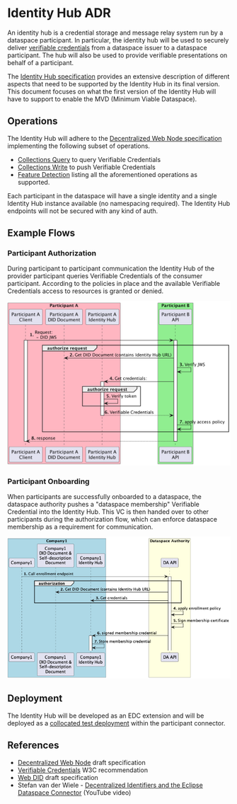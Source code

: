 # Identity Hub ADR

An identity hub is a credential storage and message relay system run by a dataspace participant. In particular, the identity hub will be used to securely deliver [verifiable credentials](https://www.w3.org/TR/vc-data-model/#what-is-a-verifiable-credential) from a dataspace issuer to a dataspace participant. The hub will also be used to provide verifiable presentations on behalf of a participant.

The [Identity Hub specification](https://github.com/Metaform/mvd/blob/main/identity-hub/identity-hub-tech-spec.md) provides an extensive description of different aspects that need to be supported by the Identity Hub in its final version. This document focuses on what the first version of the Identity Hub will have to support to enable the MVD (Minimum Viable Dataspace).

## Operations

The Identity Hub will adhere to the [Decentralized Web Node specification](https://identity.foundation/decentralized-web-node/spec/) implementing the following subset of operations.

* [Collections Query](https://identity.foundation/decentralized-web-node/spec/#query) to query Verifiable Credentials
* [Collections Write](https://identity.foundation/decentralized-web-node/spec/#write) to push Verifiable Credentials
* [Feature Detection](https://identity.foundation/decentralized-web-node/spec/#feature-detection) listing all the aforementioned operations as supported.

Each participant in the dataspace will have a single identity and a single Identity Hub instance available (no namespacing required). The Identity Hub endpoints will not be secured with any kind of auth.

## Example Flows

### Participant Authorization

During participant to participant communication the Identity Hub of the provider participant queries Verifiable Credentials of the consumer participant. According to the policies in place and the available Verifiable Credentials access to resources is granted or denied.

![Authorization](authorization.png)

### Participant Onboarding

When participants are successfully onboarded to a dataspace, the dataspace authority pushes a "dataspace membership" Verifiable Credential into the Identity Hub. This VC is then handed over to other participants during the authorization flow, which can enforce dataspace membership as a requirement for communication. 

![Onboarding](onboarding.png)

## Deployment

The Identity Hub will be developed as an EDC extension and will be deployed as a [collocated test deployment](https://github.com/Metaform/mvd/blob/main/identity-hub/identity-hub-tech-spec.md#1-collocated-test-deployment) within the participant connector.

## References

- [Decentralized Web Node](https://identity.foundation/decentralized-web-node/spec/) draft specification
- [Verifiable Credentials](https://www.w3.org/TR/vc-data-model/) W3C recommendation
- [Web DID](https://w3c-ccg.github.io/did-method-web) draft specification
- Stefan van der Wiele - [Decentralized Identifiers and the Eclipse Dataspace Connector](https://www.youtube.com/watch?v=ic-XEGzdODM) (YouTube video)


